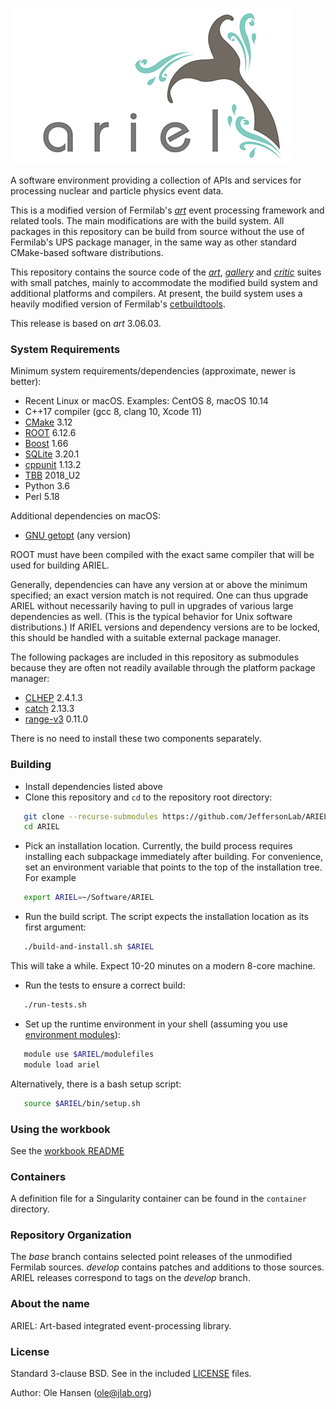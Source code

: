 ![ARIEL logo](ariel.png)

A software environment providing a collection of APIs and services for processing nuclear and particle physics event data.

This is a modified version of Fermilab's
[*art*](https://art.fnal.gov/) event processing framework and related
tools.  The main modifications are with the build system.  All
packages in this repository can be build from source without the use
of Fermilab's UPS package manager, in the same way as other standard
CMake-based software distributions.

This repository contains the source code of the
[*art*](https://cdcvs.fnal.gov/redmine/projects/art/wiki/Series_306/),
[*gallery*](https://cdcvs.fnal.gov/redmine/projects/gallery/wiki/Series_115/)
and [*critic*](https://cdcvs.fnal.gov/redmine/projects/critic/wiki/)
suites with small patches, mainly to accommodate the modified build
system and additional platforms and compilers. At present, the build
system uses a heavily modified version of Fermilab's
[cetbuildtools](https://cdcvs.fnal.gov/redmine/projects/cetbuildtools/wiki/).

This release is based on *art* 3.06.03.

### System Requirements

Minimum system requirements/dependencies (approximate, newer is better):

* Recent Linux or macOS. Examples: CentOS 8, macOS 10.14
* C++17 compiler (gcc 8, clang 10, Xcode 11)
* [CMake](https://cmake.org/) 3.12
* [ROOT](https://root.cern/) 6.12.6
* [Boost](https://www.boost.org/) 1.66
* [SQLite](https://www.sqlite.org/) 3.20.1
* [cppunit](https://www.freedesktop.org/wiki/Software/cppunit/) 1.13.2
* [TBB](https://www.threadingbuildingblocks.org/) 2018_U2
* Python 3.6
* Perl 5.18

Additional dependencies on macOS:

* [GNU getopt](https://github.com/karelzak/util-linux/) (any version)

ROOT must have been compiled with the exact same compiler that will be used for building ARIEL.

Generally, dependencies can have any version at or above the minimum specified;  an exact version match is not required. One can thus upgrade ARIEL without necessarily having to pull in upgrades of various large dependencies as well. (This is the typical behavior for Unix software distributions.) If ARIEL versions and dependency versions are to be locked, this should be handled with a suitable external package manager.

The following packages are included in this repository as submodules because they are often not readily available through the platform package manager:

* [CLHEP](https://proj-clhep.web.cern.ch/proj-clhep/) 2.4.1.3
* [catch](https://github.com/catchorg/Catch2/) 2.13.3
* [range-v3](https://github.com/ericniebler/range-v3/) 0.11.0

There is no need to install these two components separately.

### Building

* Install dependencies listed above
* Clone this repository and `cd` to the repository root directory:

~~~~~~~~~~bash
   git clone --recurse-submodules https://github.com/JeffersonLab/ARIEL.git
   cd ARIEL
~~~~~~~~~~

* Pick an installation location. Currently, the build process requires installing each subpackage immediately after building. For convenience, set an environment variable that points to the top of the installation tree. For example

~~~~~~~~~~bash
   export ARIEL=~/Software/ARIEL
~~~~~~~~~~

* Run the build script. The script expects the installation location as its first argument:

~~~~~~~~~~bash
   ./build-and-install.sh $ARIEL
~~~~~~~~~~

   This will take a while. Expect 10-20 minutes on a modern 8-core machine.
* Run the tests to ensure a correct build:

~~~~~~~~~~bash
   ./run-tests.sh
~~~~~~~~~~

* Set up the runtime environment in your shell (assuming you use
[environment modules](https://modules.readthedocs.io/en/latest/)):

~~~~~~~~~~bash
   module use $ARIEL/modulefiles
   module load ariel
~~~~~~~~~~

   Alternatively, there is a bash setup script:

~~~~~~~~~~bash
   source $ARIEL/bin/setup.sh
~~~~~~~~~~

### Using the workbook

See the [workbook README](examples/workbook/README.md)
 
### Containers

A definition file for a Singularity container can be found in the `container` directory.

### Repository Organization

The _base_ branch contains selected point releases of the unmodified Fermilab sources. _develop_ contains patches and additions to those sources. ARIEL releases correspond to tags on the _develop_ branch.

### About the name

ARIEL: Art-based integrated event-processing library.

### License

Standard 3-clause BSD. See in the included [LICENSE](LICENSE.md) files.

Author:  Ole Hansen (ole@jlab.org)
